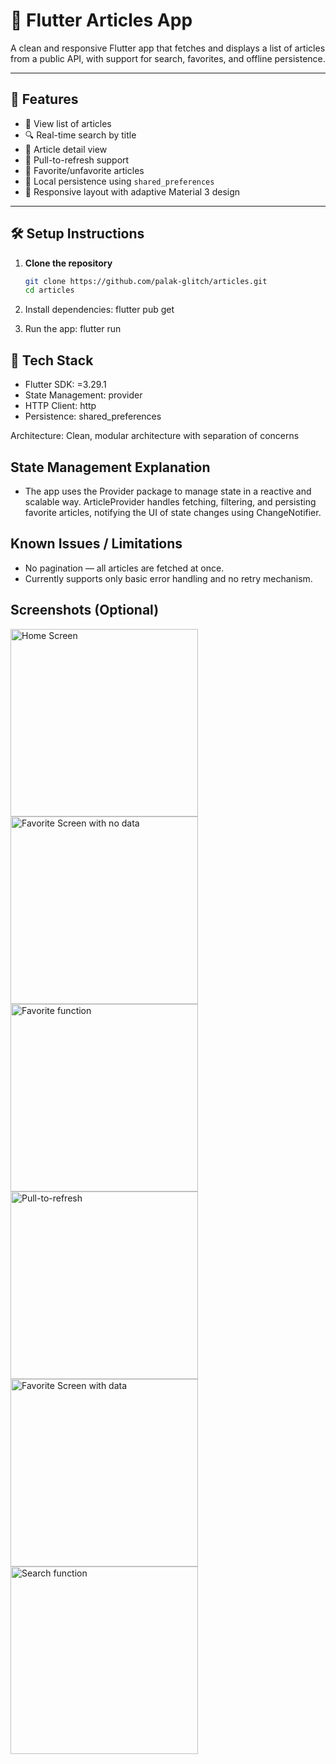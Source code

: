 # 📰 Flutter Articles App

A clean and responsive Flutter app that fetches and displays a list of articles from a public API, with support for search, favorites, and offline persistence.

---

## 🚀 Features

- 📃 View list of articles
- 🔍 Real-time search by title
- 📄 Article detail view
- 🔄 Pull-to-refresh support
- 💖 Favorite/unfavorite articles
- 💾 Local persistence using `shared_preferences`
- 📱 Responsive layout with adaptive Material 3 design

---

## 🛠️ Setup Instructions

1. **Clone the repository**
   ```bash
   git clone https://github.com/palak-glitch/articles.git
   cd articles

2. Install dependencies:
   flutter pub get

4. Run the app:
   flutter run

## 🧰 Tech Stack
- Flutter SDK: =3.29.1 
- State Management: provider 
- HTTP Client: http
- Persistence: shared_preferences

Architecture: Clean, modular architecture with separation of concerns

## State Management Explanation
- The app uses the Provider package to manage state in a reactive and scalable way. ArticleProvider handles fetching, filtering, and 
persisting favorite articles, notifying the UI of state changes using ChangeNotifier.


## Known Issues / Limitations
- No pagination — all articles are fetched at once. 
- Currently supports only basic error handling and no retry mechanism.


## Screenshots (Optional)

[//]: # (![Home Screen]&#40;assets/1.jpg&#41;)

[//]: # (![Favorite Screen with no data]&#40;assets/2.jpg&#41;)

[//]: # (![Favorite function]&#40;assets/3.jpg&#41;)

[//]: # (![Pull-to-refresh]&#40;assets/4.jpg&#41;)

[//]: # (![Favorite Screen with data]&#40;assets/5.jpg&#41;)

[//]: # (![Search function]&#40;assets/6.jpg&#41;)


<img src="assets/1.jpg" width="300" alt="Home Screen">  <img src="assets/2.jpg" width="300" alt="Favorite Screen with no data">
<img src="assets/3.jpg" width="300" alt="Favorite function">  <img src="assets/4.jpg" width="300" alt="Pull-to-refresh">
<img src="assets/5.jpg" width="300" alt="Favorite Screen with data">  <img src="assets/6.jpg" width="300" alt="Search function">
